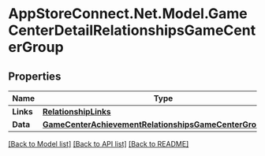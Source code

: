 # AppStoreConnect.Net.Model.GameCenterDetailRelationshipsGameCenterGroup

## Properties

Name | Type | Description | Notes
------------ | ------------- | ------------- | -------------
**Links** | [**RelationshipLinks**](RelationshipLinks.md) |  | [optional] 
**Data** | [**GameCenterAchievementRelationshipsGameCenterGroupData**](GameCenterAchievementRelationshipsGameCenterGroupData.md) |  | [optional] 

[[Back to Model list]](../README.md#documentation-for-models) [[Back to API list]](../README.md#documentation-for-api-endpoints) [[Back to README]](../README.md)

